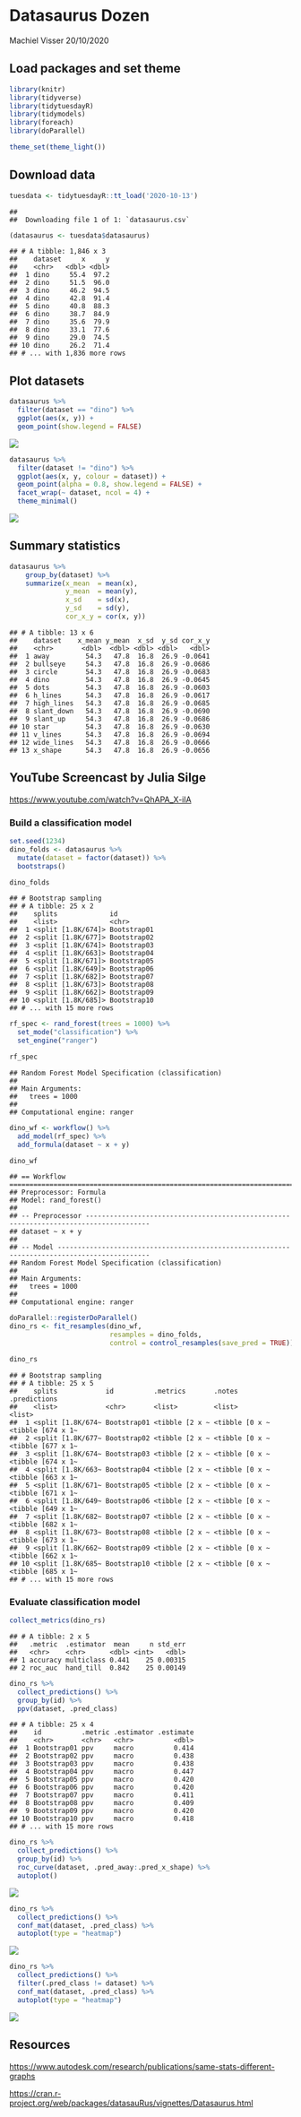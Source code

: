 Datasaurus Dozen
================
Machiel Visser
20/10/2020

## Load packages and set theme

``` r
library(knitr)
library(tidyverse)
library(tidytuesdayR)
library(tidymodels)
library(foreach)
library(doParallel)

theme_set(theme_light())
```

## Download data

``` r
tuesdata <- tidytuesdayR::tt_load('2020-10-13')
```

    ## 
    ##  Downloading file 1 of 1: `datasaurus.csv`

``` r
(datasaurus <- tuesdata$datasaurus)
```

    ## # A tibble: 1,846 x 3
    ##    dataset     x     y
    ##    <chr>   <dbl> <dbl>
    ##  1 dino     55.4  97.2
    ##  2 dino     51.5  96.0
    ##  3 dino     46.2  94.5
    ##  4 dino     42.8  91.4
    ##  5 dino     40.8  88.3
    ##  6 dino     38.7  84.9
    ##  7 dino     35.6  79.9
    ##  8 dino     33.1  77.6
    ##  9 dino     29.0  74.5
    ## 10 dino     26.2  71.4
    ## # ... with 1,836 more rows

## Plot datasets

``` r
datasaurus %>% 
  filter(dataset == "dino") %>% 
  ggplot(aes(x, y)) +
  geom_point(show.legend = FALSE)
```

![](Datasaurus-Dozen-figs/DD-unnamed-chunk-4-1.png)<!-- -->

``` r
datasaurus %>% 
  filter(dataset != "dino") %>% 
  ggplot(aes(x, y, colour = dataset)) +
  geom_point(alpha = 0.8, show.legend = FALSE) +
  facet_wrap(~ dataset, ncol = 4) +
  theme_minimal()
```

![](Datasaurus-Dozen-figs/DD-unnamed-chunk-5-1.png)<!-- -->

## Summary statistics

``` r
datasaurus %>% 
    group_by(dataset) %>% 
    summarize(x_mean  = mean(x),
              y_mean  = mean(y),
              x_sd    = sd(x),
              y_sd    = sd(y),
              cor_x_y = cor(x, y))
```

    ## # A tibble: 13 x 6
    ##    dataset    x_mean y_mean  x_sd  y_sd cor_x_y
    ##    <chr>       <dbl>  <dbl> <dbl> <dbl>   <dbl>
    ##  1 away         54.3   47.8  16.8  26.9 -0.0641
    ##  2 bullseye     54.3   47.8  16.8  26.9 -0.0686
    ##  3 circle       54.3   47.8  16.8  26.9 -0.0683
    ##  4 dino         54.3   47.8  16.8  26.9 -0.0645
    ##  5 dots         54.3   47.8  16.8  26.9 -0.0603
    ##  6 h_lines      54.3   47.8  16.8  26.9 -0.0617
    ##  7 high_lines   54.3   47.8  16.8  26.9 -0.0685
    ##  8 slant_down   54.3   47.8  16.8  26.9 -0.0690
    ##  9 slant_up     54.3   47.8  16.8  26.9 -0.0686
    ## 10 star         54.3   47.8  16.8  26.9 -0.0630
    ## 11 v_lines      54.3   47.8  16.8  26.9 -0.0694
    ## 12 wide_lines   54.3   47.8  16.8  26.9 -0.0666
    ## 13 x_shape      54.3   47.8  16.8  26.9 -0.0656

## YouTube Screencast by Julia Silge

<https://www.youtube.com/watch?v=QhAPA_X-ilA>

### Build a classification model

``` r
set.seed(1234)
dino_folds <- datasaurus %>% 
  mutate(dataset = factor(dataset)) %>% 
  bootstraps()

dino_folds
```

    ## # Bootstrap sampling 
    ## # A tibble: 25 x 2
    ##    splits             id         
    ##    <list>             <chr>      
    ##  1 <split [1.8K/674]> Bootstrap01
    ##  2 <split [1.8K/677]> Bootstrap02
    ##  3 <split [1.8K/674]> Bootstrap03
    ##  4 <split [1.8K/663]> Bootstrap04
    ##  5 <split [1.8K/671]> Bootstrap05
    ##  6 <split [1.8K/649]> Bootstrap06
    ##  7 <split [1.8K/682]> Bootstrap07
    ##  8 <split [1.8K/673]> Bootstrap08
    ##  9 <split [1.8K/662]> Bootstrap09
    ## 10 <split [1.8K/685]> Bootstrap10
    ## # ... with 15 more rows

``` r
rf_spec <- rand_forest(trees = 1000) %>% 
  set_mode("classification") %>% 
  set_engine("ranger")

rf_spec
```

    ## Random Forest Model Specification (classification)
    ## 
    ## Main Arguments:
    ##   trees = 1000
    ## 
    ## Computational engine: ranger

``` r
dino_wf <- workflow() %>% 
  add_model(rf_spec) %>% 
  add_formula(dataset ~ x + y)

dino_wf
```

    ## == Workflow ==========================================================================================
    ## Preprocessor: Formula
    ## Model: rand_forest()
    ## 
    ## -- Preprocessor --------------------------------------------------------------------------------------
    ## dataset ~ x + y
    ## 
    ## -- Model ---------------------------------------------------------------------------------------------
    ## Random Forest Model Specification (classification)
    ## 
    ## Main Arguments:
    ##   trees = 1000
    ## 
    ## Computational engine: ranger

``` r
doParallel::registerDoParallel()
dino_rs <- fit_resamples(dino_wf,
                         resamples = dino_folds,
                         control = control_resamples(save_pred = TRUE))

dino_rs
```

    ## # Bootstrap sampling 
    ## # A tibble: 25 x 5
    ##    splits            id          .metrics       .notes         .predictions     
    ##    <list>            <chr>       <list>         <list>         <list>           
    ##  1 <split [1.8K/674~ Bootstrap01 <tibble [2 x ~ <tibble [0 x ~ <tibble [674 x 1~
    ##  2 <split [1.8K/677~ Bootstrap02 <tibble [2 x ~ <tibble [0 x ~ <tibble [677 x 1~
    ##  3 <split [1.8K/674~ Bootstrap03 <tibble [2 x ~ <tibble [0 x ~ <tibble [674 x 1~
    ##  4 <split [1.8K/663~ Bootstrap04 <tibble [2 x ~ <tibble [0 x ~ <tibble [663 x 1~
    ##  5 <split [1.8K/671~ Bootstrap05 <tibble [2 x ~ <tibble [0 x ~ <tibble [671 x 1~
    ##  6 <split [1.8K/649~ Bootstrap06 <tibble [2 x ~ <tibble [0 x ~ <tibble [649 x 1~
    ##  7 <split [1.8K/682~ Bootstrap07 <tibble [2 x ~ <tibble [0 x ~ <tibble [682 x 1~
    ##  8 <split [1.8K/673~ Bootstrap08 <tibble [2 x ~ <tibble [0 x ~ <tibble [673 x 1~
    ##  9 <split [1.8K/662~ Bootstrap09 <tibble [2 x ~ <tibble [0 x ~ <tibble [662 x 1~
    ## 10 <split [1.8K/685~ Bootstrap10 <tibble [2 x ~ <tibble [0 x ~ <tibble [685 x 1~
    ## # ... with 15 more rows

### Evaluate classification model

``` r
collect_metrics(dino_rs)
```

    ## # A tibble: 2 x 5
    ##   .metric  .estimator  mean     n std_err
    ##   <chr>    <chr>      <dbl> <int>   <dbl>
    ## 1 accuracy multiclass 0.441    25 0.00315
    ## 2 roc_auc  hand_till  0.842    25 0.00149

``` r
dino_rs %>% 
  collect_predictions() %>% 
  group_by(id) %>% 
  ppv(dataset, .pred_class)
```

    ## # A tibble: 25 x 4
    ##    id          .metric .estimator .estimate
    ##    <chr>       <chr>   <chr>          <dbl>
    ##  1 Bootstrap01 ppv     macro          0.414
    ##  2 Bootstrap02 ppv     macro          0.438
    ##  3 Bootstrap03 ppv     macro          0.438
    ##  4 Bootstrap04 ppv     macro          0.447
    ##  5 Bootstrap05 ppv     macro          0.420
    ##  6 Bootstrap06 ppv     macro          0.420
    ##  7 Bootstrap07 ppv     macro          0.411
    ##  8 Bootstrap08 ppv     macro          0.409
    ##  9 Bootstrap09 ppv     macro          0.420
    ## 10 Bootstrap10 ppv     macro          0.418
    ## # ... with 15 more rows

``` r
dino_rs %>% 
  collect_predictions() %>% 
  group_by(id) %>% 
  roc_curve(dataset, .pred_away:.pred_x_shape) %>% 
  autoplot()
```

![](Datasaurus-Dozen-figs/DD-unnamed-chunk-13-1.png)<!-- -->

``` r
dino_rs %>% 
  collect_predictions() %>% 
  conf_mat(dataset, .pred_class) %>% 
  autoplot(type = "heatmap")
```

![](Datasaurus-Dozen-figs/DD-unnamed-chunk-14-1.png)<!-- -->

``` r
dino_rs %>% 
  collect_predictions() %>% 
  filter(.pred_class != dataset) %>% 
  conf_mat(dataset, .pred_class) %>% 
  autoplot(type = "heatmap")
```

![](Datasaurus-Dozen-figs/DD-unnamed-chunk-15-1.png)<!-- -->

## Resources

<https://www.autodesk.com/research/publications/same-stats-different-graphs>

<https://cran.r-project.org/web/packages/datasauRus/vignettes/Datasaurus.html>
